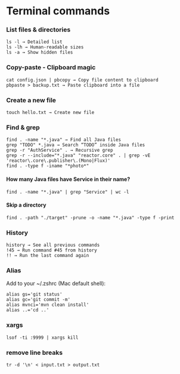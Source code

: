 # Terminal commands

### List files & directories

```
ls -l → Detailed list
ls -lh → Human-readable sizes
ls -a → Show hidden files
```

### Copy-paste - Clipboard magic
```
cat config.json | pbcopy → Copy file content to clipboard
pbpaste > backup.txt → Paste clipboard into a file
```

### Create a new file
`touch hello.txt → Create new file`

### Find & grep
```
find . -name "*.java" → Find all Java files
grep "TODO" *.java → Search “TODO” inside Java files
grep -r "AuthService" . → Recursive grep
grep -r --include="*.java" "reactor.core" . | grep -vE 'reactor\.core\.publisher\.(Mono|Flux)'
find . -type f -iname "*photo*"
```

#### How many Java files have Service in their name?
`find . -name "*.java" | grep "Service" | wc -l`

#### Skip a directory
`find . -path "./target" -prune -o -name "*.java" -type f -print`

### History
```
history → See all previous commands
!45 → Run command #45 from history
!! → Run the last command again
```

### Alias
Add to your ~/.zshrc (Mac default shell):
```
alias gs='git status'
alias gc='git commit -m'
alias mvnci='mvn clean install'
alias ..='cd ..'
```

### xargs
```
lsof -ti :9999 | xargs kill
```

### remove line breaks
```
tr -d '\n' < input.txt > output.txt
```